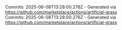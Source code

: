 Commits: 2025-06-08T13:28:00.276Z - Generated via https://github.com/marketplace/actions/artificial-grass
<br>
Commits: 2025-06-08T13:28:00.276Z - Generated via https://github.com/marketplace/actions/artificial-grass
<br>
